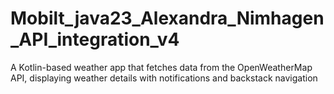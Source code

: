 # Mobilt_java23_Alexandra_Nimhagen_API_integration_v4
A Kotlin-based weather app that fetches data from the OpenWeatherMap API, displaying weather details with notifications and backstack navigation
